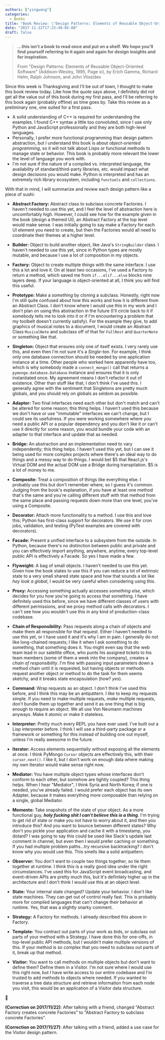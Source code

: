```yaml
---
authors: ["yingwang"]
categories:
  - Books
title: "Book Review: \"Design Patterns: Elements of Reusable Object-Oriented Software\", by Erich Gamma, Richard Helm, Ralph Johnson, and John Vlissides"
date: "2017-11-22T17:23:49-05:00"
draft: false
---
```


> **...this isn't a book to read once and put on a shelf. We hope you'll find yourself referring to it again and again for design insights and for inspiration.**
>
> From "Design Patterns: Elements of Reusable Object-Oriented Software" (Addison-Wesley, 1995, Page xi), by Erich Gamma, Richard Helm, Ralph Johnson, and John Vlissides

Since this week is Thanksgiving and I'll be out of town, I thought to make this book review today. Like how the quote says above, I definitely did not get all the value out of this book during my first pass, and I'll be referring to this book again (probably offline) as time goes by. Take this review as a preliminary one, one suited for a first pass.

- A solid understanding of C++ is required for understanding the examples. I found C++ syntax a little too convoluted, since I use only Python and JavaScript professionally and they are both high-level languages.
- Personally, I prefer more functional programming than design pattern abstraction, but I understand this book is about *object-oriented programming*, so it will not talk about Lisps or functional methods to manage state or behavior. This book is probably more relevant the lower the level of language you work with.
- I'm not sure if the nature of a compiled vs. interpreted language, the availability of standard/third-party libraries, etc. would impact what design decisions you would make. Python is interpreted and has an extremely rich library ecosystem, including `functools` and `collections`.

With that in mind, I will summarize and review each design pattern like a piece of sushi:

- **Abstract Factory:** Abstract class to subclass concrete Factories. I haven't needed to use this yet, and I feel the level of abstraction here is uncomfortably high. However, I could see how for the example given in the book (design a themed UI), an Abstract Factory at the top level would make sense. I was initially going to say make a Factory for each UI element you need to create, but then the Factories would all need to coordinate their themes at a higher level.

- **Builder:** Object to build another object, like Java's `StringBuilder` class. I haven't needed to use this yet, since in Python types are mostly mutable, and because I use a lot of composition in my objects.

- **Factory:** Object to create multiple *things* with the same interface. I use this a lot and love it. On at least two occasions, I've used a Factory to return a method, which saved me from `if...elif...else` blocks nine layers deep. If your language is object-oriented at all, I think you will find this useful.

- **Prototype:** Make a *something* by cloning a subclass. Honestly, right now I'm still quite confused about how this works and how it is different from an Abstract Class. I don't know where I would use this in my work and I don't plan on using this abstraction in the future (I'll circle back to it if somebody tells me to look into it or if I'm encountering a problem that my toolbelt doesn't currently satisfy). For the example they give, to add graphics of musical notes to a document, I would create an Abstract Class `MusicalNote` and subclass off of that for `FullRest` and `QuarterNote` or something like that.

- **Singleton:** Object that ensures only one of itself exists. I very rarely use this, and even then I'm not sure it's a *Single*-ton. For example, I think only one database connection should be needed by one application instance at a time. Other people who worked here apparently have too, which is why somebody made a `connect_mongo()` call that returns a `pymongo.database.Database` instance and ensures that it is only instantiated once. My agreement means I don't refactor it out of existence. Other than stuff like that, I don't think I've used this. I generally agree with the sentiment that Singletons are pretty much globals, and you should rely on globals as seldom as possible.

- **Adapter:** Two final interfaces need each other but don't match and can't be altered for some reason; this thing helps. I haven't used this because we don't have or use "immutable" interfaces we can't change, but I could see its usefulness. If you were working somewhere where you need a public API or a popular dependency and you don't like it or can't use it directly for some reason, you would bundle your code with an adapter to that interface and update that as needed.

- **Bridge:** An abstraction and an implementation need to vary independently; this thing helps. I haven't used this yet, but I can see it being used for more complex projects where there's an ideal way to do things and a messy way to do things. I would bet \$5 that React.js's Virtual DOM and the actual DOM use a Bridge during transpilation. \$5 is a lot of money to me.

- **Composite:** Treat a composition of things like everything else. I probably use this but don't remember where, so I guess it's common. Judging from the book's explanation, if you have at least one method that's the same and you're calling different stuff with that method from the same place and passing requests down more than one level, you've using a Composite.

- **Decorator:** Attach more functionality to a method. I use this and love this; Python has first-class support for decorators. We use it for cron jobs, validation, and testing (PyTest examples are covered with decorators).

- **Facade:** Present a unified interface to a subsystem from the outside. In Python, because there's no distinction between public and private and you can effectively import anything, anywhere, anytime, every top-level public API is effectively a Facade. So yes I have made a few.

- **Flyweight:** A bag of small objects. I haven't needed to use this yet. Given how the book states to use this if you can reduce a lot of extrinsic state to a very small shared state space and how that sounds a lot like *hey look a global*, I would be very careful when considering using this.

- **Proxy:** Accessing something actually accesses *something else*, which decides for you how you're going to access that something. I have definitely used this before, since we have different classes of users with different permissions, and we proxy method calls with decorators. I can't see how you *wouldn't* use this in any kind of production-class codebase.

- **Chain of Responsibility:** Pass requests along a chain of objects and make them all responsible for that request. Either I haven't needed to use this yet, or I have used it and it's why I am in pain. I generally do not like long-chained requests; I like it when I ask something to do something, that something does it. You might even say that the web team lead in our satellite office, who punts his assigned tickets to his team members (some of them a week into the company), creates a *chain of responsibility*. I'm fine with passing input parameters down a method chain until it is requested, but having objects or methods request another object or method to do the task for them seems sketchy, and it breaks state encapsulation (how? *yes*).

- **Command:** Wrap requests as an object. I don't think I've used this before, and I think this may be an antipattern. I like to keep my requests simple. If you need to make multiple requests, *make* multiple requests, don't bundle them up together and send it as one thing that is big enough to require an object. We all use Von Neumann machines anyways. Make it atomic or make it stateless.

- **Interpreter:** Pretty much every REPL you have ever used. I've built out a Lisp interpreter before. I think I will use a third-party package or a framework or something for this instead of building one out myself, unless I'm really awesome in the future.

- **Iterator:** Access elements sequentially without exposing all the elements at once. I think PyMongo `Cursor` objects are effectively this, with their `cursor.next()`. I like it, but I don't work on enough data where making my own Iterator would make sense right now.

- **Mediator:** You have multiple object types whose interfaces don't conform to each other, but somehow are tightly coupled? This thing helps. When I hear "Mediator", I think Syria and North Korea; if one is needed, you've already failed. I would prefer each object has its own Adapter, because it makes everything more composable than relying on a single, global Mediator.

- **Memento:** Take snapshots of the state of your object. As a more functional guy, ***holy fucking shit I can't believe this is a thing***. I'm trying to get rid of state or make you not have to worry about it, and then you introduce this? And you want to bounce between different states? Why don't you pickle your application and cache it with a timestamp, you dotard? I was going to say this could be used like Slack's update last comment in channel, but even then I would prefer caching or something. If you had multiple problem paths...try recursive backtracking? I don't know why you would use this. This smells like a solid antipattern.

- **Observer:** You don't want to couple two things together, so tie them together at runtime. I think this is a really good idea under the right circumstances. I've used this for JavaScript event broadcasting, and event-driven APIs are pretty much this, but it's definitely higher up in the architecture and I don't think I would use this at an object level.

- **State:** Your internal state changed? Update your behavior. I don't like state machines. They can get out of control really fast. This is probably more for compiled languages that can't change their behavior at runtime. Yes, that was a slightly snarky comment.

- **Strategy:** A Factory for methods. I already described this above in Factory.

- **Template:** You contract out parts of your work as bids, or subclass out parts of your method with a Strategy. I have done this for one-offs, in top-level public API methods, but I wouldn't make multiple versions of this. If your method is so complex that you need to subclass out parts of it, break up that method.

- **Visitor:** You want to call methods on multiple objects but don't want to define them? Define them in a Visitor. I'm not sure where I would use this right now, but I have write access to our entire codebase and I'm trusted to add methods to objects where needed. If you wanted to traverse a tree data structure and retrieve information from each node you visit, this would be an application of a Visitor data structure.

:sushi:

**(Correction on 2017/11/22)**: After talking with a friend, changed "Abstract Factory creates concrete Factories" to "Abstract Factory to subclass concrete Factories".

**(Correction on 2017/11/27)**: After talking with a friend, added a use case for the Visitor design pattern.
